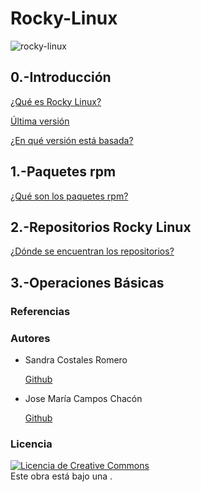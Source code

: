 
# Rocky-Linux

![rocky-linux](https://user-images.githubusercontent.com/114906778/213404078-efd03f9e-85d4-4142-8ef0-ed2e22c9e4f1.png)

## 0.-Introducción

[¿Qué es Rocky Linux?](modulo0/punto1.md)

[Última versión](modulo0/punto2.md)

[¿En qué versión está basada?](modulo0/punto3.md)

## 1.-Paquetes rpm

[¿Qué son los paquetes rpm?](modulo1/punto1.md)

## 2.-Repositorios Rocky Linux

[¿Dónde se encuentran los repositorios?](modulo2/punto1.md)

## 3.-Operaciones Básicas

### Referencias

### Autores

- Sandra Costales Romero

  [Github](https://github.com/Scosrom)
  
- Jose María Campos Chacón

  [Github](https://github.com/camposchaconjosemaria)

### Licencia

<a rel="license" href="http://creativecommons.org/licenses/by/4.0/"><img alt="Licencia de Creative Commons" style="border-width:0" src="https://i.creativecommons.org/l/by/4.0/88x31.png" /></a><br />Este obra está bajo una <a rel="license" href="http://creativecommons.org/licenses/by/4.0/"></a>.



